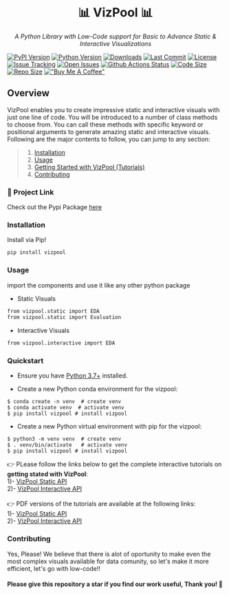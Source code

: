 <b><h1 style="text-align:center">📊 VizPool 📊</h1></b>
</p>
<p align="center">
    <em>A Python Library with Low-Code support for Basic to Advance Static & Interactive Visualizations</em>
</p>

[![PyPI Version](https://img.shields.io/pypi/v/vizpool?color=g)](https://pypi.org/project/vizpool)
[![Python Version](https://img.shields.io/pypi/pyversions/vizpool?color=g)](https://pypi.org/project/vizpool)
[![Downloads](https://static.pepy.tech/personalized-badge/vizpool?period=total&units=international_system&left_color=grey&right_color=brightgreen&left_text=Downloads)](https://pepy.tech/project/vizpool)
[![Last Commit](https://img.shields.io/github/last-commit/hassi34/vizpool/main)](https://github.com/hassi34/vizpool)
[![License](https://img.shields.io/apm/l/vizpool?color=g)](https://pypi.org/project/vizpool)
[![Issue Tracking](https://img.shields.io/badge/issue_tracking-github-brightgreen.svg)](https://github.com/hassi34/vizpool/issues)
[![Open Issues](https://img.shields.io/github/issues/hassi34/vizpool)](https://github.com/hassi34/vizpool/issues) 
[![Github Actions Status](https://img.shields.io/github/workflow/status/hassi34/vizpool/Publish%20Python%20distributions%20to%20PyPI%20and%20TestPyPI?event=push)](https://pypi.org/project/vizpool)
[![Code Size](https://img.shields.io/github/languages/code-size/hassi34/vizpool?color=g)](https://pypi.org/project/vizpool)
[![Repo Size](https://img.shields.io/github/repo-size/hassi34/vizpool?color=g)](https://pypi.org/project/vizpool)
[!["Buy Me A Coffee"](https://www.buymeacoffee.com/assets/img/custom_images/orange_img.png)](https://www.buymeacoffee.com/hassi34)

## Overview
VizPool enables you to create impressive static and interactive visuals with just one line of code. You will be introduced to a number of class methods to choose from. You can call these methods with specific keyword or positional arguments to generate amazing static and interactive visuals.<br>
Following are the major contents to follow, you can jump to any section:

>   1. [Installation](#install-)
>   2. [Usage](#use-)
>   3. [Getting Started with VizPool (Tutorials)](#tutorials-)
>   4. [Contributing](#contributing-)
### 🔗 Project Link
Check out the Pypi Package [here](https://pypi.org/project/vizpool/)


### Installation<a id='install-'></a>
Install via Pip!
```bash
pip install vizpool
```
### Usage<a id='use-'></a>
import the components and use it like any other python package
* Static Visuals
```bash
from vizpool.static import EDA
from vizpool.static import Evaluation
```
* Interactive Visuals
```bash
from vizpool.interactive import EDA
```
### Quickstart<a id='tutorials-'></a>

* Ensure you have [Python 3.7+](https://www.python.org/downloads/) installed.

* Create a new Python conda environment for the vizpool:

```
$ conda create -n venv  # create venv
$ conda activate venv  # activate venv
$ pip install vizpool # install vizpool
```

* Create a new Python virtual environment with pip for the vizpool:
```
$ python3 -m venv venv  # create venv
$ . venv/bin/activate   # activate venv
$ pip install vizpool # install vizpool
```
👉 PLease follow the links below to get the complete interactive tutorials on **getting stated with VizPool**:<br>
    1)- [VizPool Static API](https://jovian.ai/hasnainmehmood3435/vizpool-static-api)<br>
    2)- [VizPool Interactive API](https://jovian.ai/hasnainmehmood3435/vizpool-interactive-api)<br><br>
👉 PDF versions of the tutorials are available at the following links:<br>
    1)- [VizPool Static API](https://github.com/Hassi34/vizpool/blob/master/vizpool-static-api.pdf)<br>
    2)- [VizPool Interactive API](https://github.com/Hassi34/vizpool/blob/master/vizpool-interactive-api.pdf)<br>
### Contributing<a id='contributing-'></a>
Yes, Please!  We believe that there is alot of oportunity to make even the most complex visuals available for data comunity, so let's make it more efficient, let's go with low-code!!

#### **Please give this repository a star if you find our work useful, Thank you! 🙏**



